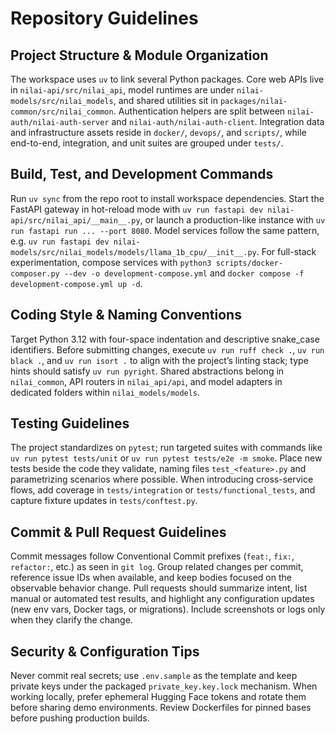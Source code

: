 # Repository Guidelines

## Project Structure & Module Organization
The workspace uses `uv` to link several Python packages. Core web APIs live in `nilai-api/src/nilai_api`, model runtimes are under `nilai-models/src/nilai_models`, and shared utilities sit in `packages/nilai-common/src/nilai_common`. Authentication helpers are split between `nilai-auth/nilai-auth-server` and `nilai-auth/nilai-auth-client`. Integration data and infrastructure assets reside in `docker/`, `devops/`, and `scripts/`, while end-to-end, integration, and unit suites are grouped under `tests/`.

## Build, Test, and Development Commands
Run `uv sync` from the repo root to install workspace dependencies. Start the FastAPI gateway in hot-reload mode with `uv run fastapi dev nilai-api/src/nilai_api/__main__.py`, or launch a production-like instance with `uv run fastapi run ... --port 8080`. Model services follow the same pattern, e.g. `uv run fastapi dev nilai-models/src/nilai_models/models/llama_1b_cpu/__init__.py`. For full-stack experimentation, compose services with `python3 scripts/docker-composer.py --dev -o development-compose.yml` and `docker compose -f development-compose.yml up -d`.

## Coding Style & Naming Conventions
Target Python 3.12 with four-space indentation and descriptive snake_case identifiers. Before submitting changes, execute `uv run ruff check .`, `uv run black .`, and `uv run isort .` to align with the project’s linting stack; type hints should satisfy `uv run pyright`. Shared abstractions belong in `nilai_common`, API routers in `nilai_api/api`, and model adapters in dedicated folders within `nilai_models/models`.

## Testing Guidelines
The project standardizes on `pytest`; run targeted suites with commands like `uv run pytest tests/unit` or `uv run pytest tests/e2e -m smoke`. Place new tests beside the code they validate, naming files `test_<feature>.py` and parametrizing scenarios where possible. When introducing cross-service flows, add coverage in `tests/integration` or `tests/functional_tests`, and capture fixture updates in `tests/conftest.py`.

## Commit & Pull Request Guidelines
Commit messages follow Conventional Commit prefixes (`feat:`, `fix:`, `refactor:`, etc.) as seen in `git log`. Group related changes per commit, reference issue IDs when available, and keep bodies focused on the observable behavior change. Pull requests should summarize intent, list manual or automated test results, and highlight any configuration updates (new env vars, Docker tags, or migrations). Include screenshots or logs only when they clarify the change.

## Security & Configuration Tips
Never commit real secrets; use `.env.sample` as the template and keep private keys under the packaged `private_key.key.lock` mechanism. When working locally, prefer ephemeral Hugging Face tokens and rotate them before sharing demo environments. Review Dockerfiles for pinned bases before pushing production builds.
